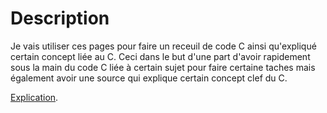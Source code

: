 # Description
Je vais utiliser ces pages pour faire un receuil de code C ainsi qu'expliqué certain concept liée au C. Ceci dans le but d'une part d'avoir rapidement sous la main du code C liée à certain sujet pour faire certaine taches mais également avoir une source qui explique certain concept clef du C. 

[Explication](./explication/explication.md).
